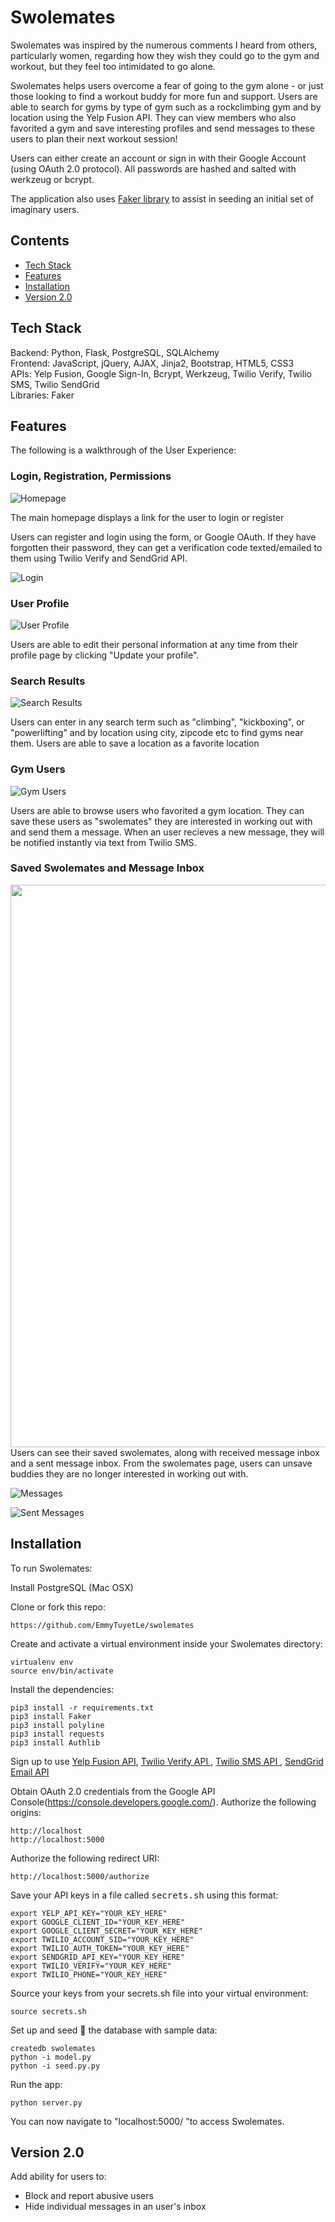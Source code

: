 # Swolemates

Swolemates was inspired by the numerous comments I heard from others, particularly women, regarding how they wish they could go to the gym and workout, but they feel too intimidated to go alone. 

Swolemates helps users overcome a fear of going to the gym alone - or just those looking to find a workout buddy for more fun and support. Users are able to search for gyms by type of gym such as a rockclimbing gym and by location using the Yelp Fusion API. They can view members who also favorited a gym and save interesting profiles and send messages to these users to plan their next workout session!

Users can either create an account or sign in with their Google Account (using OAuth 2.0 protocol). All passwords are hashed and salted with werkzeug or bcrypt.

The application also uses [Faker library](https://faker.readthedocs.io/en/master/) to assist in seeding an initial set of imaginary users.

## Contents
* [Tech Stack](#technologies)
* [Features](#features)
* [Installation](#install)
* [Version 2.0](#version2)

## <a name="technologies"></a>Tech Stack
Backend: Python, Flask, PostgreSQL, SQLAlchemy<br/>
Frontend: JavaScript, jQuery, AJAX, Jinja2, Bootstrap, HTML5, CSS3<br/>
APIs: Yelp Fusion, Google Sign-In, Bcrypt, Werkzeug, Twilio Verify, Twilio SMS, Twilio SendGrid<br/>
Libraries: Faker <br/>

## <a name="features"></a>Features
The following is a walkthrough of the User Experience:

### Login, Registration, Permissions

![Homepage](https://media.giphy.com/media/vXvQVlhBgJmMhWBVzM/giphy.gif "Homepage")

The main homepage displays a link for the user to login or register

Users can register and login using the form, or Google OAuth. If they have forgotten their password, they can get a verification code texted/emailed to them using Twilio Verify and SendGrid API.

![Login](/static/img/login.jpg "Login")

### User Profile

![User Profile](/static/img/profile.jpg "User Profile")

Users are able to edit their personal information at any time from their profile page by clicking "Update your profile".

### Search Results

![Search Results](/static/img/search.jpg "Search")

Users can enter in any search term such as "climbing", "kickboxing", or "powerlifting" and by location using city, zipcode etc to find gyms near them. Users are able to save a location as a favorite location


### Gym Users

![Gym Users](/static/img/users.jpg "Gym users")

Users are able to browse users who favorited a gym location. They can save these users as "swolemates" they are interested in working out with and send them a message. When an user recieves a new message, they will be notified instantly via text from Twilio SMS. 

### Saved Swolemates and Message Inbox
<img src="https://media.giphy.com/media/vXvQVlhBgJmMhWBVzM/giphy.gif" width="900">
Users can see their saved swolemates, along with received message inbox and a sent message inbox. From the swolemates page, users can unsave buddies they are no longer interested in working out with.

![Messages](/static/img/messages.jpg "Messages")

![Sent Messages](/static/img/sent.jpg "Sent Messages")


## <a name="install"></a>Installation

To run Swolemates:

Install PostgreSQL (Mac OSX)

Clone or fork this repo:

```
https://github.com/EmmyTuyetLe/swolemates
```

Create and activate a virtual environment inside your Swolemates directory:

```
virtualenv env
source env/bin/activate
```

Install the dependencies:

```
pip3 install -r requirements.txt
pip3 install Faker
pip3 install polyline
pip3 install requests
pip3 install Authlib
```

Sign up to use [Yelp Fusion API](https://www.yelp.com/developers/documentation/v3/get_started), [Twilio Verify API ](https://www.twilio.com/docs/verify/api), [Twilio SMS API ](https://www.twilio.com/docs/sms/api), [SendGrid Email API ](https://sendgrid.com/solutions/email-api/)

Obtain OAuth 2.0 credentials from the Google API Console(https://console.developers.google.com/). Authorize the following origins:
```
http://localhost
http://localhost:5000
```

Authorize the following redirect URI:
```
http://localhost:5000/authorize
```

Save your API keys in a file called <kbd>secrets.sh</kbd> using this format:

```
export YELP_API_KEY="YOUR_KEY_HERE"
export GOOGLE_CLIENT_ID="YOUR_KEY_HERE"
export GOOGLE_CLIENT_SECRET="YOUR_KEY_HERE"
export TWILIO_ACCOUNT_SID="YOUR_KEY_HERE"
export TWILIO_AUTH_TOKEN="YOUR_KEY_HERE"
export SENDGRID_API_KEY="YOUR_KEY_HERE"
export TWILIO_VERIFY="YOUR_KEY_HERE"
export TWILIO_PHONE="YOUR_KEY_HERE"
```

Source your keys from your secrets.sh file into your virtual environment:

```
source secrets.sh
```

Set up and seed 🌱 the database with sample data:

```
createdb swolemates
python -i model.py
python -i seed.py.py
```

Run the app:

```
python server.py
```

You can now navigate to "localhost:5000/ "to access Swolemates.


## <a name="version2"></a>Version 2.0
Add ability for users to:
* Block and report abusive users
* Hide individual messages in an user's inbox

